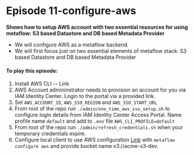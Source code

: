# Episode 11-configure-aws

**Shows how to setup AWS account with two essential resources for using metaflow: S3 based Datastore and DB based Metadata Provider**

- We will configure AWS as a metaflow backend.
- We will first focus just on two essential elements of metaflow stack: S3 based Datastore and DB based Metadata Provider


#### To play this episode:
1. Install AWS CLI -- Link
1. AWS Account admininstrator needs to provision an account for you via IAM Identity Center. Login to the portal via a provided link.
1. Set `AWS_ACCOUNT_ID`, `AWS_SSO_REGION` and `AWS_SSO_START_URL`
1. From root of the repo run `./admin/one_time_aws_sso_setup.sh` to configure login details from IAM Identity Center Access Portal. Name profile name `default` and add to `.env` file `AWS_CLI_PROFILE=default`
1. From root of the repo run `./admin/refresh_credentials.sh` when your temporary credentials expire.
1. Configure local client to use AWS configuration [Link](https://docs.outerbounds.com/engineering/operations/configure-metaflow/) with `metaflow configure aws` and provide bucket name s3://acme-s3-dev.